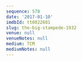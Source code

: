 ```yaml
---
sequence: 578
date: '2017-01-10'
imdbId: tt0022681
slug: the-big-stampede-1932
venue: null
venueNotes: null
medium: TCM
mediumNotes: null
---
```


